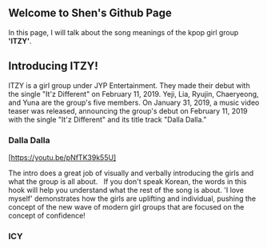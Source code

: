 ## Welcome to Shen's Github Page

In this page, I will talk about the song meanings of the kpop girl group **'ITZY'**.

## Introducing ITZY!

ITZY is a girl group under JYP Entertainment. They made their debut with the single "It'z Different" on February 11, 2019. Yeji, Lia, Ryujin, Chaeryeong, and Yuna are the group's five members. On January 31, 2019, a music video teaser was released, announcing the group's debut on February 11, 2019 with the single "It'z Different" and its title track "Dalla Dalla." 

### Dalla Dalla

[https://youtu.be/pNfTK39k55U]

The intro does a great job of visually and verbally introducing the girls and what the group is all about.   If you don't speak Korean, the words in this hook will help you understand what the rest of the song is about. 'I love myself' demonstrates how the girls are uplifting and individual, pushing the concept of the new wave of modern girl groups that are focused on the concept of confidence!

### ICY







